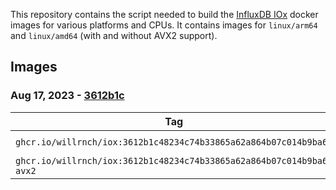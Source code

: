 This repository contains the script needed to build the [InfluxDB IOx](https://github.com/influxdata/influxdb_iox) docker images for various platforms and CPUs. 
It contains images for `linux/arm64` and `linux/amd64` (with and without AVX2 support). 


## Images

### Aug 17, 2023 - [3612b1c](https://github.com/influxdata/influxdb_iox/commit/3612b1c48234c74b33865a62a864b07c014b9ba6)

| Tag                                                                  | Platform                    |
|----------------------------------------------------------------------|-----------------------------|
| `ghcr.io/willrnch/iox:3612b1c48234c74b33865a62a864b07c014b9ba6`      | `linux/amd64` `linux/arm64` |
| `ghcr.io/willrnch/iox:3612b1c48234c74b33865a62a864b07c014b9ba6-avx2` | `linux/amd64`               |